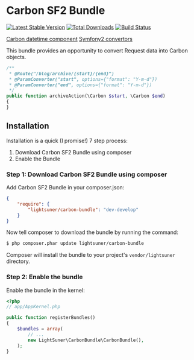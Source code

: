 # Carbon SF2 Bundle

[![Latest Stable Version](https://poser.pugx.org/lightsuner/carbon-bundle/v/stable.png)](https://packagist.org/packages/lightsuner/carbon-bundle)
[![Total Downloads](https://poser.pugx.org/lightsuner/carbon-bundle/downloads.png)](https://packagist.org/packages/lightsuner/carbon-bundle)
[![Build Status](https://travis-ci.org/lightsuner/CarbonBundle.svg?branch=develop)](https://travis-ci.org/lightsuner/CarbonBundle)


[Carbon datetime component](https://github.com/briannesbitt/Carbon)
[Symfony2 convertors](http://symfony.com/doc/current/bundles/SensioFrameworkExtraBundle/annotations/converters.html)

This bundle provides an opportunity to convert Request data into Carbon objects.
``` php
/**
 * @Route("/blog/archive/{start}/{end}")
 * @ParamConverter("start", options={"format": "Y-m-d"})
 * @ParamConverter("end", options={"format": "Y-m-d"})
 */
public function archiveAction(\Carbon $start, \Carbon $end)
{
}
````

## Installation

Installation is a quick (I promise!) 7 step process:

1. Download Carbon SF2 Bundle using composer
2. Enable the Bundle

### Step 1: Download Carbon SF2 Bundle using composer

Add Carbon SF2 Bundle in your composer.json:

``` json
{
    "require": {
        "lightsuner/carbon-bundle": "dev-develop"
    }
}
```

Now tell composer to download the bundle by running the command:

``` bash
$ php composer.phar update lightsuner/carbon-bundle
```

Composer will install the bundle to your project's `vendor/lightsuner` directory.

### Step 2: Enable the bundle

Enable the bundle in the kernel:

``` php
<?php
// app/AppKernel.php

public function registerBundles()
{
    $bundles = array(
        // ...
        new LightSuner\CarbonBundle\CarbonBundle(),
    );
}
```